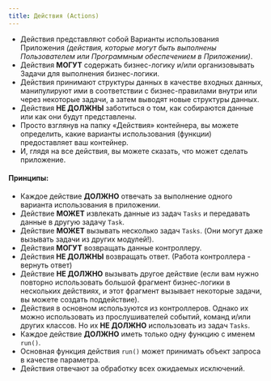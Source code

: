 ```yaml
---
title: Действия (Actions)
---
```


- Действия представляют собой Варианты использования Приложения *(действия, которые могут быть выполнены Пользователем или Программным обеспечением в Приложении)*.
- Действия <span class='color-primary'>**МОГУТ**</span> содержать бизнес-логику и/или организовывать Задачи для выполнения бизнес-логики.
- Действия принимают структуры данных в качестве входных данных, манипулируют ими в соответствии с бизнес-правилами внутри или через некоторые задачи, а затем выводят новые структуры данных.
- Действия <span class='color-danger'>**НЕ ДОЛЖНЫ**</span> заботиться о том, как собираются данные или как они будут представлены.
- Просто взглянув на папку «Действия» контейнера, вы можете определить, какие варианты использования (функции) предоставляет ваш контейнер.
- И, глядя на все действия, вы можете сказать, что может сделать приложение.

#### Принципы:
- Каждое действие <true>**ДОЛЖНО**</true> отвечать за выполнение одного варианта использования в приложении.
- Действие <else>**МОЖЕТ**</else> извлекать данные из задач <class>`Tasks`</class> и передавать данные в другую задачу <class>`Task`</class>.
- Действие <else>**МОЖЕТ**</else> вызывать несколько задач <class>`Tasks`</class>. (Они могут даже вызывать задачи из других модулей!).
- Действия <else>**МОГУТ**</else> возвращать данные контроллеру.
- Действия <false>**НЕ ДОЛЖНЫ**</false> возвращать ответ. (Работа контроллера - вернуть ответ)
- Действие <false>**НЕ ДОЛЖНО**</false> вызывать другое действие (если вам нужно повторно использовать большой фрагмент бизнес-логики в нескольких действиях, и этот фрагмент вызывает некоторые задачи, вы можете создать поддействие). 
- Действия в основном используются из контроллеров. Однако их можно использовать из прослушивателей событий, команд и/или других классов. Но их <false>**НЕ ДОЛЖНО**</false> использовать из задач <class>`Tasks`</class>.
- Каждое действие <true>**ДОЛЖНО**</true> иметь только одну функцию с именем <func>`run()`</func>.
- Основная функция действия <func>`run()`</func> может принимать объект запроса в качестве параметра.
- Действия отвечают за обработку всех ожидаемых исключений.

